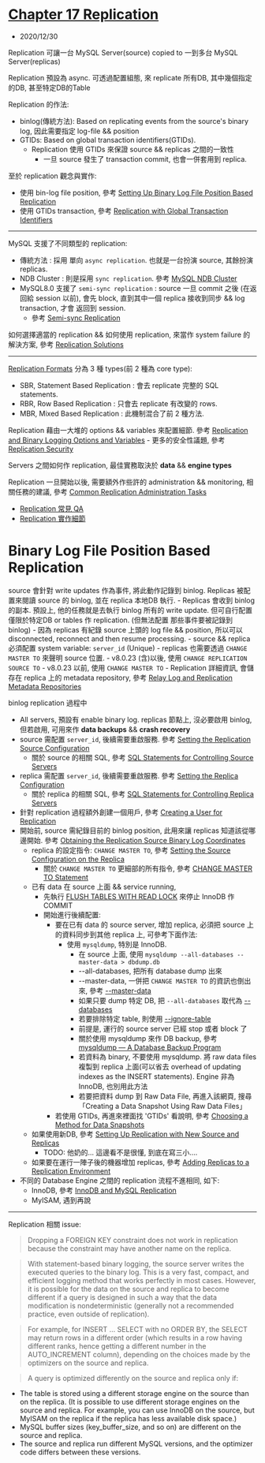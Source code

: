 # [Chapter 17 Replication](https://dev.mysql.com/doc/refman/8.0/en/replication.html)

- 2020/12/30

Replication 可讓一台 MySQL Server(source) copied to 一到多台 MySQL Server(replicas)

Replication 預設為 async. 可透過配置組態, 來 replicate 所有DB, 其中幾個指定的DB, 甚至特定DB的Table

Replication 的作法:
- binlog(傳統方法): Based on replicating events from the source's binary log, 因此需要指定 log-file && position
- GTIDs: Based on global transaction identifiers(GTIDs).
    - Replication 使用 GTIDs 來保證 source && replicas 之間的一致性
        - 一旦 source 發生了 transaction commit, 也會一併套用到 replica.

至於 replication 觀念與實作:
- 使用 bin-log file position, 參考 [Setting Up Binary Log File Position Based Replication](https://dev.mysql.com/doc/refman/8.0/en/replication-howto.html)
- 使用 GTIDs transaction, 參考 [Replication with Global Transaction Identifiers](https://dev.mysql.com/doc/refman/8.0/en/replication-gtids.html)

---------------------------------------------------------------------------

MySQL 支援了不同類型的 replication:
- 傳統方法 : 採用 單向 `async replication`. 也就是一台扮演 source, 其餘扮演 replicas.
- NDB Cluster : 則是採用 `sync replication`. 參考 [MySQL NDB Cluster](https://dev.mysql.com/doc/refman/8.0/en/mysql-cluster.html)
- MySQL8.0 支援了 `semi-sync replication` : source 一旦 commit 之後 (在返回給 session 以前), 會先 block, 直到其中一個 replica 接收到同步 && log transaction, 才會 返回到 session. 
    - 參考 [Semi-sync Replication](https://dev.mysql.com/doc/refman/8.0/en/replication-semisync.html)

如何選擇適當的 replication && 如何使用 replication, 來當作 system failure 的解決方案, 參考 [Replication Solutions](https://dev.mysql.com/doc/refman/8.0/en/replication-solutions.html)

---------------------------------------------------------------------------

[Replication Formats](https://dev.mysql.com/doc/refman/8.0/en/replication-formats.html) 分為 3 種 types(前 2 種為 core type):
- SBR, Statement Based Replication : 會去 replicate 完整的 SQL statements.
- RBR, Row Based Replication : 只會去 replicate 有改變的 rows.
- MBR, Mixed Based Replication : 此機制混合了前 2 種方法.

Replication 藉由一大堆的 options && variables 來配置細節. 參考 [Replication and Binary Logging Options and Variables](https://dev.mysql.com/doc/refman/8.0/en/replication-options.html)
    - 更多的安全性議題, 參考 [Replication Security](https://dev.mysql.com/doc/refman/8.0/en/replication-security.html)


Servers 之間如何作 replication, 最佳實務取決於 **data** && **engine types**

Replication 一旦開始以後, 需要額外作些許的 administration && monitoring, 相關任務的建議, 參考 [Common Replication Administration Tasks](https://dev.mysql.com/doc/refman/8.0/en/replication-administration.html)


- [Replication 常見 QA](https://dev.mysql.com/doc/refman/8.0/en/faqs-replication.html)
- [Replication 實作細節](https://dev.mysql.com/doc/refman/8.0/en/replication-implementation.html)


# Binary Log File Position Based Replication

source 會針對 write updates 作為事件, 將此動作記錄到 binlog. Replicas 被配置來閱讀 source 的 binlog, 並在 replica 本地DB 執行. 
    - Replicas 會收到 binlog 的副本. 預設上, 他的任務就是去執行 binlog 所有的 write update. 但可自行配置 僅限於特定DB or tables 作 replication. (但無法配置 那些事件要被記錄到 binlog)
    - 因為 replicas 有紀錄 source 上頭的 log file && position, 所以可以 disconnected, reconnect and then resume processing.
    - source && replica 必須配置 system variable: `server_id` (Unique)
    - replicas 也需要透過 `CHANGE MASTER TO` 來聲明 source 位置. 
        - v8.0.23 (含)以後, 使用 `CHANGE REPLICATION SOURCE TO`
        - v8.0.23 以前,     使用 `CHANGE MASTER TO`
    - Replication 詳細資訊, 會儲存在 replica 上的 metadata repository, 參考 [Relay Log and Replication Metadata Repositories](https://dev.mysql.com/doc/refman/8.0/en/replica-logs.html)


binlog replication 過程中
- All servers, 預設有 enable binary log. replicas 節點上, 沒必要啟用 binlog, 但若啟用, 可用來作 **data backups** && **crash recovery**
- source 需配置 `server_id`, 後續需要重啟服務. 參考 [Setting the Replication Source Configuration](https://dev.mysql.com/doc/refman/8.0/en/replication-howto-masterbaseconfig.html)
    - 關於 source 的相關 SQL, 參考 [SQL Statements for Controlling Source Servers](https://dev.mysql.com/doc/refman/8.0/en/replication-statements-master.html)
- replica 需配置 `server_id`, 後續需要重啟服務. 參考 [Setting the Replica Configuration](https://dev.mysql.com/doc/refman/8.0/en/replication-howto-slavebaseconfig.html)
    - 關於 replica 的相關 SQL, 參考 [SQL Statements for Controlling Replica Servers](https://dev.mysql.com/doc/refman/8.0/en/replication-statements-replica.html)
- 針對 replication 過程額外創建一個用戶, 參考 [Creating a User for Replication](https://dev.mysql.com/doc/refman/8.0/en/replication-howto-repuser.html)
- 開始前, source 需紀錄目前的 binlog position, 此用來讓 replicas 知道該從哪邊開始. 參考 [Obtaining the Replication Source Binary Log Coordinates](https://dev.mysql.com/doc/refman/8.0/en/replication-howto-masterstatus.html)
    - replica 的設定指令: `CHANGE MASTER TO`, 參考 [Setting the Source Configuration on the Replica](https://dev.mysql.com/doc/refman/8.0/en/replication-howto-slaveinit.html)
        - 關於 `CHANGE MASTER TO` 更細部的所有指令, 參考 [CHANGE MASTER TO Statement](https://dev.mysql.com/doc/refman/8.0/en/change-master-to.html)
    - 已有 data 在 source 上面 && service running,
        - 先執行 [FLUSH TABLES WITH READ LOCK](https://dev.mysql.com/doc/refman/8.0/en/flush.html#flush-tables-with-read-lock) 來停止 InnoDB 作 COMMIT
        - 開始進行後續配置:
            - 要在已有 data 的 source server, 增加 replica, 必須把 source 上的資料同步到其他 replica 上, 可參考下面作法:
                - 使用 `mysqldump`, 特別是 InnoDB.
                    - 在 source 上面, 使用 `mysqldump --all-databases --master-data > dbdump.db`
                    - --all-databases, 把所有 database dump 出來
                    - --master-data, 一併把 `CHANGE MASTER TO` 的資訊也倒出來, 參考 [--master-data](https://dev.mysql.com/doc/refman/8.0/en/mysqldump.html#option_mysqldump_master-data)
                    - 如果只要 dump 特定 DB, 把 `--all-databases` 取代為 [--databases](https://dev.mysql.com/doc/refman/8.0/en/mysqldump.html#option_mysqldump_databases)
                    - 若要排除特定 table, 則使用 [--ignore-table](https://dev.mysql.com/doc/refman/8.0/en/mysqldump.html#option_mysqldump_ignore-table)
                    - 前提是, 運行的 source server 已經 stop 或者 block 了
                    - 關於使用 mysqldump 來作 DB backup, 參考 [mysqldump — A Database Backup Program](https://dev.mysql.com/doc/refman/8.0/en/mysqldump.html)
                    - 若資料為 binary, 不要使用 mysqldump. 將 raw data files 複製到 replica 上面(可以省去 overhead of updating indexes as the INSERT statements). Engine 非為 InnoDB, 也別用此方法
                    - 若要把資料 dump 到 Raw Data File, 再進入該網頁, 搜尋 「Creating a Data Snapshot Using Raw Data Files」
            - 若使用 GTIDs, 再進來裡面找 'GTIDs' 看說明, 參考 [Choosing a Method for Data Snapshots](https://dev.mysql.com/doc/refman/8.0/en/replication-snapshot-method.html)
    - 如果使用新DB, 參考 [Setting Up Replication with New Source and Replicas](https://dev.mysql.com/doc/refman/8.0/en/replication-setup-replicas.html#replication-howto-newservers)
        - TODO: 他奶的... 這邊看不是很懂, 到底在寫三小....
    - 如果要在運行一陣子後的機器增加 replicas, 參考 [Adding Replicas to a Replication Environment](https://dev.mysql.com/doc/refman/8.0/en/replication-howto-additionalslaves.html)
- 不同的 Database Engine 之間的 replication 流程不進相同, 如下:
    - InnoDB, 參考 [InnoDB and MySQL Replication](https://dev.mysql.com/doc/refman/8.0/en/innodb-and-mysql-replication.html)
    - MyISAM, 遇到再說

---------------------------------------------------------------------------

Replication 相關 issue:

> Dropping a FOREIGN KEY constraint does not work in replication because the constraint may have another name on the replica.

> With statement-based binary logging, the source server writes the executed queries to the binary log. This is a very fast, compact, and efficient logging method that works perfectly in most cases. However, it is possible for the data on the source and replica to become different if a query is designed in such a way that the data modification is nondeterministic (generally not a recommended practice, even outside of replication).

> For example, for INSERT ... SELECT with no ORDER BY, the SELECT may return rows in a different order (which results in a row having different ranks, hence getting a different number in the AUTO_INCREMENT column), depending on the choices made by the optimizers on the source and replica.

> A query is optimized differently on the source and replica only if:
- The table is stored using a different storage engine on the source than on the replica. (It is possible to use different storage engines on the source and replica. For example, you can use InnoDB on the source, but MyISAM on the replica if the replica has less available disk space.)
- MySQL buffer sizes (key_buffer_size, and so on) are different on the source and replica.
- The source and replica run different MySQL versions, and the optimizer code differs between these versions.